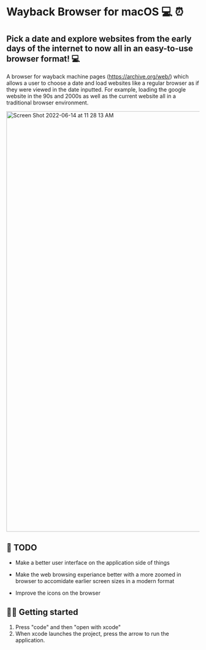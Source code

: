 <h1><strong>Wayback Browser for macOS 💻 ⏰</strong></h1>
<h2><strong>Pick a date and explore websites from the early days of the internet to now all in an easy-to-use browser format! 💻</strong></h2>

A browser for wayback machine pages (https://archive.org/web/) which allows a user to choose a date and load websites like a regular browser as if they were viewed in the date inputted. For example, loading the google website in the 90s and 2000s as well as the current website all in a traditional browser environment.

<img width="1095" alt="Screen Shot 2022-06-14 at 11 28 13 AM" src="https://user-images.githubusercontent.com/101684827/173663106-8b28d3fe-9060-4e7d-bfbf-ec76d392c68f.png">

<h2><strong>📌 TODO</strong></h2>

- Make a better user interface on the application side of things

- Make the web browsing experiance better with a more zoomed in browser to accomidate earlier screen sizes in a modern format

- Improve the icons on the browser

<h2><strong>👨‍💻 Getting started</strong></h2>

  1. Press "code" and then "open with xcode"
  2. When xcode launches the project, press the arrow to run the application.
